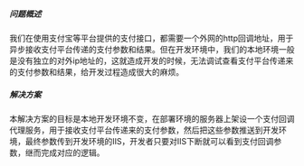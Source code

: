 ##### 问题概述
我们在使用支付宝等平台提供的支付接口，都需要一个外网的http回调地址，用于异步接收支付平台传递的支付参数和结果。但在开发环境中，我们的本地环境一般是没有独立的对外ip地址的，这就造成开发的时候，无法调试查看支付平台传递来的支付参数和结果，给开发过程造成很大的麻烦。

##### 解决方案
本解决方案的目标是本地开发环境不变，在部署环境的服务器上架设一个支付回调代理服务，用于接收支付平台传递来的支付参数，然后把这些参数推送到开发环境，最终参数传到开发环境的IIS，开发者只要对IIS下断就可以看到支付回调参数，继而完成对应的逻辑。

